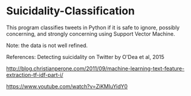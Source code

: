 # Suicidality-Classification
This program classifies tweets in Python if it is safe to ignore, possibly concerning, and strongly concerning using Support Vector Machine.

Note: the data is not well refined.

References: Detecting suicidality on Twitter by O'Dea et al, 2015

http://blog.christianperone.com/2011/09/machine-learning-text-feature-extraction-tf-idf-part-i/

https://www.youtube.com/watch?v=ZiKMIuYidY0
